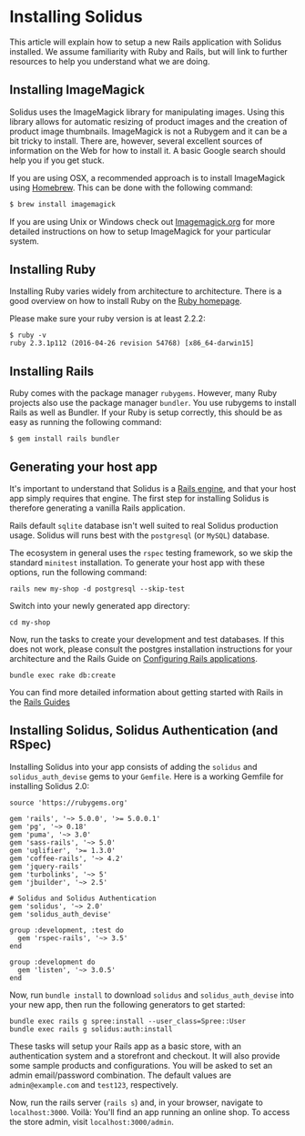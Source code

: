 # Installing Solidus

This article will explain how to setup a new Rails application with Solidus installed. We assume familiarity with Ruby and Rails, but will link to further resources to help you understand what we are doing.

## Installing ImageMagick

Solidus uses the ImageMagick library for manipulating images. Using this library allows for automatic resizing of product images and the creation of product image thumbnails. ImageMagick is not a Rubygem and it can be a bit tricky to install. There are, however, several excellent sources of information on the Web for how to install it. A basic Google search should help you if you get stuck.

If you are using OSX, a recommended approach is to install ImageMagick using [Homebrew](http://brew.sh/). This can be done with the following command:

```bash
$ brew install imagemagick
```

If you are using Unix or Windows check out [Imagemagick.org](http://www.imagemagick.org/) for more detailed instructions on how to setup ImageMagick for your particular system.

## Installing Ruby

Installing Ruby varies widely from architecture to architecture. There is a good overview on how to
install Ruby on the [Ruby homepage](https://www.ruby-lang.org/en/documentation/installation/).

Please make sure your ruby version is at least 2.2.2:

```
$ ruby -v
ruby 2.3.1p112 (2016-04-26 revision 54768) [x86_64-darwin15]
```

## Installing Rails

Ruby comes with the package manager `rubygems`. However, many Ruby projects also use the package manager `bundler`. You use rubygems to install Rails as well as Bundler. If your Ruby is setup correctly, this should be as easy as running the following command:

```
$ gem install rails bundler
```

## Generating your host app

It's important to understand that Solidus is a [Rails engine](http://guides.rubyonrails.org/engines.html), and that your host app simply requires that engine. The first step for installing Solidus is therefore generating a vanilla Rails application.

Rails default `sqlite` database isn't well suited to real Solidus production usage. Solidus will runs best with the `postgresql` (or `MySQL`) database.

The ecosystem in general uses the `rspec` testing framework, so we skip the standard `minitest` installation. To generate your host app with these options, run the following command:

```
rails new my-shop -d postgresql --skip-test
```

Switch into your newly generated app directory:

```
cd my-shop
```

Now, run the tasks to create your development and test databases. If this does not work, please consult the postgres installation instructions for your architecture and the Rails Guide on [Configuring Rails applications](http://edgeguides.rubyonrails.org/configuring.html#rails-general-configuration).

```
bundle exec rake db:create
```

You can find more detailed information about getting started with Rails in the [Rails Guides](http://guides.rubyonrails.org/getting_started.html)

## Installing Solidus, Solidus Authentication (and RSpec)

Installing Solidus into your app consists of adding the `solidus` and `solidus_auth_devise` gems to your `Gemfile`. Here is a working Gemfile for installing Solidus 2.0:

```
source 'https://rubygems.org'

gem 'rails', '~> 5.0.0', '>= 5.0.0.1'
gem 'pg', '~> 0.18'
gem 'puma', '~> 3.0'
gem 'sass-rails', '~> 5.0'
gem 'uglifier', '>= 1.3.0'
gem 'coffee-rails', '~> 4.2'
gem 'jquery-rails'
gem 'turbolinks', '~> 5'
gem 'jbuilder', '~> 2.5'

# Solidus and Solidus Authentication
gem 'solidus', '~> 2.0'
gem 'solidus_auth_devise'

group :development, :test do
  gem 'rspec-rails', '~> 3.5'
end

group :development do
  gem 'listen', '~> 3.0.5'
end
```

Now, run `bundle install` to download `solidus` and `solidus_auth_devise` into your new app, then run
the following generators to get started:

```
bundle exec rails g spree:install --user_class=Spree::User
bundle exec rails g solidus:auth:install
```

These tasks will setup your Rails app as a basic store, with an authentication system and a storefront
and checkout. It will also provide some sample products and configurations. You will be asked to set an admin email/password combination. The default values are `admin@example.com` and `test123`, respectively.

Now, run the rails server (`rails s`) and, in your browser, navigate to `localhost:3000`. Voilà: You'll find an app running an online shop. To access the store admin, visit `localhost:3000/admin`.
